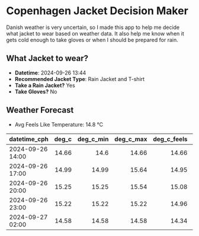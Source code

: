 
# Copenhagen Jacket Decision Maker

Danish weather is very uncertain, so I made this app to help me decide what jacket to wear based on weather data. 
It also help me know when it gets cold enough to take gloves or when I should be prepared for rain.

## What Jacket to wear?

- **Datetime**: 2024-09-26 13:44
- **Recommended Jacket Type**: Rain Jacket and T-shirt
- **Take a Rain Jacket?** Yes
- **Take Gloves?** No

## Weather Forecast
- Avg Feels Like Temperature: 14.8 °C

| datetime_cph     |   deg_c |   deg_c_min |   deg_c_max |   deg_c_feels | weather   | wind   | rain   |
|:-----------------|--------:|------------:|------------:|--------------:|:----------|:-------|:-------|
| 2024-09-26 14:00 |   14.66 |       14.6  |       14.66 |         14.66 | Rain      | High   | Medium |
| 2024-09-26 17:00 |   14.99 |       14.99 |       15.64 |         14.95 | Rain      | High   | Medium |
| 2024-09-26 20:00 |   15.25 |       15.25 |       15.54 |         15.08 | Rain      | High   | Low    |
| 2024-09-26 23:00 |   15.22 |       15.22 |       15.22 |         14.96 | Clouds    | High   | None   |
| 2024-09-27 02:00 |   14.58 |       14.58 |       14.58 |         14.34 | Clouds    | High   | None   |
        